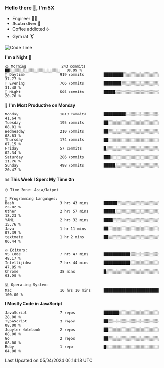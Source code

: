 ### Hello there 👋, I'm 5X

* Engineer 👨‍💻
* Scuba diver 🤿
* Coffee addicted ☕️
* Gym rat 🏋️

<!--START_SECTION:waka-->
![Code Time](http://img.shields.io/badge/Code%20Time-899%20hrs%2050%20mins-blue)

**I'm a Night 🦉** 

```text
🌞 Morning                243 commits         ██░░░░░░░░░░░░░░░░░░░░░░░   09.99 % 
🌆 Daytime                919 commits         █████████░░░░░░░░░░░░░░░░   37.77 % 
🌃 Evening                766 commits         ████████░░░░░░░░░░░░░░░░░   31.48 % 
🌙 Night                  505 commits         █████░░░░░░░░░░░░░░░░░░░░   20.76 % 
```
📅 **I'm Most Productive on Monday** 

```text
Monday                   1013 commits        ██████████░░░░░░░░░░░░░░░   41.64 % 
Tuesday                  195 commits         ██░░░░░░░░░░░░░░░░░░░░░░░   08.01 % 
Wednesday                210 commits         ██░░░░░░░░░░░░░░░░░░░░░░░   08.63 % 
Thursday                 174 commits         ██░░░░░░░░░░░░░░░░░░░░░░░   07.15 % 
Friday                   57 commits          █░░░░░░░░░░░░░░░░░░░░░░░░   02.34 % 
Saturday                 286 commits         ███░░░░░░░░░░░░░░░░░░░░░░   11.76 % 
Sunday                   498 commits         █████░░░░░░░░░░░░░░░░░░░░   20.47 % 
```


📊 **This Week I Spent My Time On** 

```text
🕑︎ Time Zone: Asia/Taipei

💬 Programming Languages: 
Bash                     3 hrs 43 mins       ██████░░░░░░░░░░░░░░░░░░░   23.02 % 
Other                    2 hrs 57 mins       █████░░░░░░░░░░░░░░░░░░░░   18.23 % 
YAML                     2 hrs 32 mins       ████░░░░░░░░░░░░░░░░░░░░░   15.76 % 
Java                     1 hr 11 mins        ██░░░░░░░░░░░░░░░░░░░░░░░   07.39 % 
textmate                 1 hr 2 mins         ██░░░░░░░░░░░░░░░░░░░░░░░   06.44 % 

🔥 Editors: 
VS Code                  7 hrs 47 mins       ████████████░░░░░░░░░░░░░   48.17 % 
Intellijidea             7 hrs 44 mins       ████████████░░░░░░░░░░░░░   47.85 % 
Chrome                   38 mins             █░░░░░░░░░░░░░░░░░░░░░░░░   03.98 % 

💻 Operating System: 
Mac                      16 hrs 10 mins      █████████████████████████   100.00 % 
```

**I Mostly Code in JavaScript** 

```text
JavaScript               7 repos             ███████░░░░░░░░░░░░░░░░░░   28.00 % 
TypeScript               2 repos             ██░░░░░░░░░░░░░░░░░░░░░░░   08.00 % 
Jupyter Notebook         2 repos             ██░░░░░░░░░░░░░░░░░░░░░░░   08.00 % 
Go                       2 repos             ██░░░░░░░░░░░░░░░░░░░░░░░   08.00 % 
Ruby                     1 repo              █░░░░░░░░░░░░░░░░░░░░░░░░   04.00 % 
```




 Last Updated on 05/04/2024 00:14:18 UTC
<!--END_SECTION:waka-->
